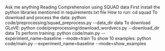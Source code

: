 Ask me anything
Reading Comprehension using SQUAD data
First install the python libraries mentioned in requirements.txt file
How to run:
cd squad
To download and process the data:
python code/preprocessing/squad_preprocess.py --data_dir data
To download GLoVE:
python code/preprocessing/download_wordvecs.py --download_dir data
To perform training:
python code/main.py --experiment_name=baseline --mode=train
To show 10 examples:
python code/main.py --experiment_name=baseline --mode=show_examples

